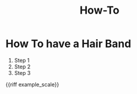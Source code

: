 ﻿---
title: How-To
---
# How To have a Hair Band

1. Step 1
2. Step 2
3. Step 3

{{riff example_scale}}